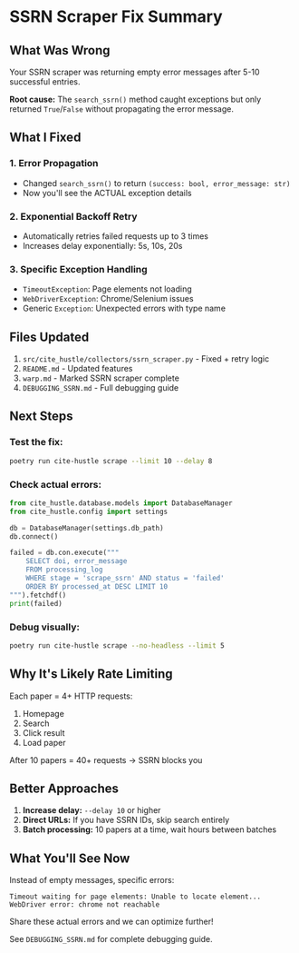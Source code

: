 # SSRN Scraper Fix Summary

## What Was Wrong

Your SSRN scraper was returning empty error messages after 5-10 successful entries.

**Root cause:** The `search_ssrn()` method caught exceptions but only returned `True`/`False` without propagating the error message.

## What I Fixed

### 1. Error Propagation
- Changed `search_ssrn()` to return `(success: bool, error_message: str)`
- Now you'll see the ACTUAL exception details

### 2. Exponential Backoff Retry
- Automatically retries failed requests up to 3 times
- Increases delay exponentially: 5s, 10s, 20s

### 3. Specific Exception Handling
- `TimeoutException`: Page elements not loading
- `WebDriverException`: Chrome/Selenium issues
- Generic `Exception`: Unexpected errors with type name

## Files Updated

1. `src/cite_hustle/collectors/ssrn_scraper.py` - Fixed + retry logic
2. `README.md` - Updated features
3. `warp.md` - Marked SSRN scraper complete
4. `DEBUGGING_SSRN.md` - Full debugging guide

## Next Steps

### Test the fix:
```bash
poetry run cite-hustle scrape --limit 10 --delay 8
```

### Check actual errors:
```python
from cite_hustle.database.models import DatabaseManager
from cite_hustle.config import settings

db = DatabaseManager(settings.db_path)
db.connect()

failed = db.con.execute("""
    SELECT doi, error_message 
    FROM processing_log
    WHERE stage = 'scrape_ssrn' AND status = 'failed'
    ORDER BY processed_at DESC LIMIT 10
""").fetchdf()
print(failed)
```

### Debug visually:
```bash
poetry run cite-hustle scrape --no-headless --limit 5
```

## Why It's Likely Rate Limiting

Each paper = 4+ HTTP requests:
1. Homepage
2. Search
3. Click result
4. Load paper

After 10 papers = 40+ requests → SSRN blocks you

## Better Approaches

1. **Increase delay:** `--delay 10` or higher
2. **Direct URLs:** If you have SSRN IDs, skip search entirely
3. **Batch processing:** 10 papers at a time, wait hours between batches

## What You'll See Now

Instead of empty messages, specific errors:
```
Timeout waiting for page elements: Unable to locate element...
WebDriver error: chrome not reachable
```

Share these actual errors and we can optimize further!

See `DEBUGGING_SSRN.md` for complete debugging guide.
